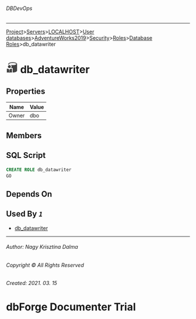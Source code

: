 ###### DBDevOps
___
[Project](../../../../../../../startpage.md)>[Servers](../../../../../../Servers.md)>[LOCALHOST](../../../../../LOCALHOST.md)>[User databases](../../../../UserDatabases.md)>[AdventureWorks2019](../../../AdventureWorks2019.md)>[Security](../../Security.md)>[Roles](../Roles.md)>[Database Roles](DatabaseRoles.md)>db_datawriter


# ![logo](../../../../../../../Images/DatabaseRole.svg) db_datawriter


## <a name="#Properties"></a>Properties
|Name|Value|
|---|---|
|Owner|dbo|


## <a name="#Members"></a>Members


## <a name="#SqlScript"></a>SQL Script
```SQL
CREATE ROLE db_datawriter
GO
```

## <a name="#DependsOn"></a>Depends On


## <a name="#UsedBy"></a>Used By _`1`_
- [db_datawriter](../../Schemas/db_datawriter.md)


___
###### Author: Nagy Krisztina Dalma
###### Copyright © All Rights Reserved
###### Created: 2021. 03. 15

# dbForge Documenter Trial
